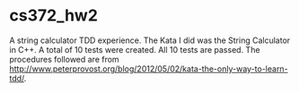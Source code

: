 # cs372_hw2
A string calculator TDD experience.
The Kata I did was the String Calculator in C++. 
A total of 10 tests were created. All 10 tests are passed.
The procedures followed are from http://www.peterprovost.org/blog/2012/05/02/kata-the-only-way-to-learn-tdd/. 
